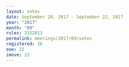 ```yaml
---
layout: votes
date: September 20, 2017 - September 22, 2017
year: "2017"
month: "09"
rules: 3152013
permalink: meetings/2017/09/votes
registered: 26
ooe: 25
imove: 23
---
```

